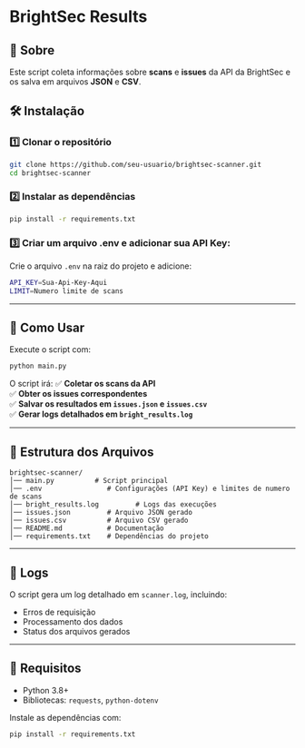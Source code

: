 # BrightSec Results

## 📌 Sobre
Este script coleta informações sobre **scans** e **issues** da API da BrightSec e os salva em arquivos **JSON** e **CSV**.

## 🛠️ Instalação

### 1️⃣ Clonar o repositório
```sh
git clone https://github.com/seu-usuario/brightsec-scanner.git
cd brightsec-scanner
```

### 2️⃣ Instalar as dependências
```sh
pip install -r requirements.txt
```

### 3️⃣ Criar um arquivo **.env** e adicionar sua API Key:
Crie o arquivo `.env` na raiz do projeto e adicione:
```sh
API_KEY=Sua-Api-Key-Aqui
LIMIT=Numero limite de scans
```

---

## 🚀 Como Usar
Execute o script com:
```sh
python main.py
```

O script irá:
✅ **Coletar os scans da API**  
✅ **Obter os issues correspondentes**  
✅ **Salvar os resultados em `issues.json` e `issues.csv`**  
✅ **Gerar logs detalhados em `bright_results.log`**

---

## 📁 Estrutura dos Arquivos
```
brightsec-scanner/
│── main.py          # Script principal
│── .env                # Configurações (API Key) e limites de numero de scans
│── bright_results.log         # Logs das execuções
│── issues.json         # Arquivo JSON gerado
│── issues.csv          # Arquivo CSV gerado
│── README.md           # Documentação
│── requirements.txt    # Dependências do projeto
```

---

## 🔧 Logs
O script gera um log detalhado em `scanner.log`, incluindo:
- Erros de requisição
- Processamento dos dados
- Status dos arquivos gerados

---

## 📝 Requisitos
- Python 3.8+
- Bibliotecas: `requests`, `python-dotenv`

Instale as dependências com:
```sh
pip install -r requirements.txt
```